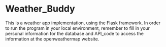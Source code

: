 # Weather_Buddy
This is a weather app implementation, using the Flask framework.
In order to run the program in your local environment, remember to fill in your personal information for the database and API_code to access the 
information at the openweathermap website.

